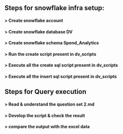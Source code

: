 ## Steps for snowflake infra setup:
#### > Create snowflake account
#### > Create snowflake database DV
#### > Create snowflake schema Spend_Analytics
#### > Run the create script present in dv_scripts
#### > Execute all the create sql script present in dv_scripts
#### > Execute all the insert sql script present in dv_scripts


## Steps for Query execution
#### > Read & understand the question set 2.md
#### > Develop the script & check the result
#### > compare the output with the excel data





